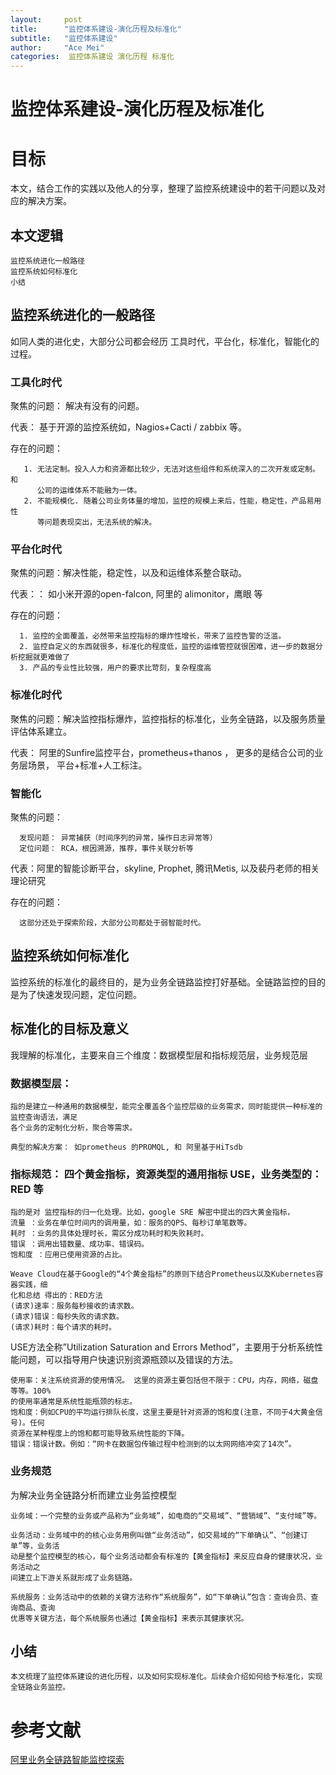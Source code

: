 ```yaml
---
layout:     post
title:      "监控体系建设-演化历程及标准化"
subtitle:   "监控体系建设"
author:     "Ace Mei"
categories:  监控体系建设 演化历程 标准化
---
```


# 监控体系建设-演化历程及标准化


# 目标
  
本文，结合工作的实践以及他人的分享，整理了监控系统建设中的若干问题以及对应的解决方案。

## 本文逻辑
	监控系统进化一般路径
	监控系统如何标准化
	小结
    
## 监控系统进化的一般路径

如同人类的进化史，大部分公司都会经历 工具时代，平台化，标准化，智能化的过程。

### 工具化时代
 
   聚焦的问题： 解决有没有的问题。

   代表：   基于开源的监控系统如，Nagios+Cacti  / zabbix 等。
   
存在的问题：  
   
       1. 无法定制。投入人力和资源都比较少，无法对这些组件和系统深入的二次开发或定制。和
          公司的运维体系不能融为一体。
       2. 不能规模化. 随着公司业务体量的增加，监控的规模上来后，性能，稳定性，产品易用性
          等问题表现突出，无法系统的解决。
             
             
### 平台化时代 

聚焦的问题：解决性能，稳定性，以及和运维体系整合联动。

代表：： 如小米开源的open-falcon, 阿里的 alimonitor，鹰眼 等

存在的问题：

      1. 监控的全面覆盖，必然带来监控指标的爆炸性增长，带来了监控告警的泛滥。
      2. 监控自定义的东西就很多，标准化的程度低，监控的运维管控就很困难，进一步的数据分析挖掘就更难做了
      3. 产品的专业性比较强，用户的要求比苛刻，复杂程度高
   
### 标准化时代

聚焦的问题：解决监控指标爆炸，监控指标的标准化，业务全链路，以及服务质量评估体系建立。

代表： 阿里的Sunfire监控平台，prometheus+thanos ， 更多的是结合公司的业务层场景，
 平台+标准+人工标注。




### 智能化

聚焦的问题： 

      发现问题： 异常捕获（时间序列的异常，操作日志异常等）
      定位问题： RCA，根因溯源，推荐，事件关联分析等
      

代表：阿里的智能诊断平台，skyline,  Prophet, 腾讯Metis, 以及裴丹老师的相关理论研究

存在的问题：

      这部分还处于探索阶段，大部分公司都处于弱智能时代。


## 监控系统如何标准化

监控系统的标准化的最终目的，是为业务全链路监控打好基础。全链路监控的目的是为了快速发现问题，定位问题。

## 标准化的目标及意义

我理解的标准化，主要来自三个维度：数据模型层和指标规范层，业务规范层

### 数据模型层：

    指的是建立一种通用的数据模型，能完全覆盖各个监控层级的业务需求，同时能提供一种标准的监控查询语法，满足
    各个业务的定制化分析，聚合等需求。
     
    典型的解决方案： 如prometheus 的PROMQL, 和 阿里基于HiTsdb 
    
### 指标规范： 四个黄金指标，资源类型的通用指标 USE，业务类型的：RED 等
   
    指的是对 监控指标的归一化处理。比如，google SRE 解密中提出的四大黄金指标，
    流量 ：业务在单位时间内的调用量，如：服务的QPS、每秒订单笔数等。
    耗时 ：业务的具体处理时长，需区分成功耗时和失败耗时。
    错误 ：调用出错数量、成功率、错误码。
    饱和度 ：应用已使用资源的占比。
  
    Weave Cloud在基于Google的“4个黄金指标”的原则下结合Prometheus以及Kubernetes容器实践，细
    化和总结 得出的：RED方法
    (请求)速率：服务每秒接收的请求数。
    (请求)错误：每秒失败的请求数。
    (请求)耗时：每个请求的耗时。
    
USE方法全称”Utilization Saturation and Errors Method”，主要用于分析系统性能问题，可以指导用户快速识别资源瓶颈以及错误的方法。
   
	使用率：关注系统资源的使用情况。 这里的资源主要包括但不限于：CPU，内存，网络，磁盘等等。100%
	的使用率通常是系统性能瓶颈的标志。
	饱和度：例如CPU的平均运行排队长度，这里主要是针对资源的饱和度(注意，不同于4大黄金信号)。任何
	资源在某种程度上的饱和都可能导致系统性能的下降。
	错误：错误计数。例如：“网卡在数据包传输过程中检测到的以太网网络冲突了14次”。

### 业务规范

为解决业务全链路分析而建立业务监控模型

	业务域：一个完整的业务或产品称为“业务域”，如电商的“交易域”、“营销域”、“支付域”等。
	
	业务活动：业务域中的的核心业务用例叫做“业务活动”，如交易域的“下单确认”、“创建订单”等，业务活
	动是整个监控模型的核心，每个业务活动都会有标准的【黄金指标】来反应自身的健康状况，业务活动之
	间建立上下游关系就形成了业务链路。
	
	系统服务：业务活动中的依赖的关键方法称作“系统服务”，如“下单确认”包含：查询会员、查询商品、查询
	优惠等关键方法，每个系统服务也通过【黄金指标】来表示其健康状况。


## 小结
     
    本文梳理了监控体系建设的进化历程，以及如何实现标准化。后续会介绍如何给予标准化，实现全链路业务监控。


# 参考文献

[阿里业务全链路智能监控探索](https://www.sohu.com/a/254463051_262549)

